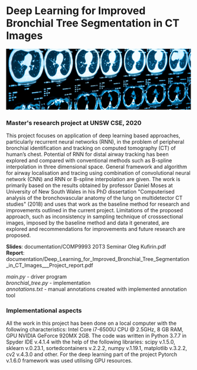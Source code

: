 # Deep Learning for Improved Bronchial Tree Segmentation in CT Images
![lungs](image_lungs.png)

### Master's research project at UNSW CSE, 2020
This project focuses on application of deep learning based approaches, particularly recurrent neural
networks (RNN), in the problem of peripheral bronchial identification and tracking on computed
tomography (CT) of human’s chest. Potential of RNN for distal airway tracking has been explored
and compared with conventional methods such as B-spline interpolation in three dimensional
space. General framework and algorithm for airway localisation and tracing using combination of
convolutional neural network (CNN) and RNN or B-spline interpolation are given.
The work is primarily based on the results obtained by professor Daniel Moses at University of
New South Wales in his PhD dissertation "Computerised analysis of the bronchovascular anatomy
of the lung on multidetector CT studies" (2018) and uses that work as the baseline method for
research and improvements outlined in the current project.
Limitations of the proposed approach, such as inconsistency in sampling technique of crosssectional
images, imposed by the baseline method and data it generated, are explored and recommendations
for improvements and future research are proposed.

**Slides**: documentation/COMP9993 20T3 Seminar Oleg Kufirin.pdf  
**Report**: documentation/Deep_Learning_for_Improved_Bronchial_Tree_Segmentation_in_CT_Images___Project_report.pdf  

*main.py* - driver program  
*bronchial_tree.py* - implementation  
*annotations.txt* - manual annotations created with implemented annotation tool

### Implementational aspects
All the work in this project has been done on a local computer with the following characteristics:
Intel Core i7-6500U CPU @ 2.5GHz, 8 GB RAM, GPU NVIDIA GeForce 920MX 2GB.
The code was written in Python 3.7.7 in Spyder IDE v.4.1.4 with the help of the following libraries:
scipy v.1.5.0, sklearn v.0.23.1, sortedcontainers v.2.2.2, numpy v.1.19.1, matplotlib v.3.2.2,
cv2 v.4.3.0 and other. For the deep learning part of the project Pytorch v.1.6.0 framework was
used utilising GPU resources.
